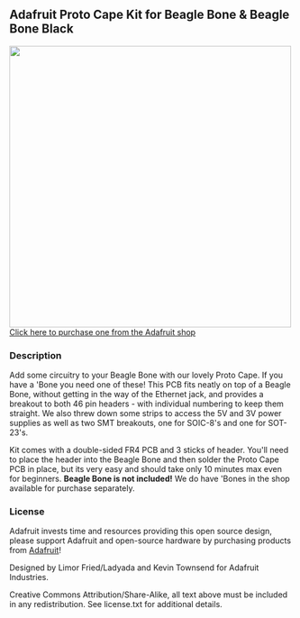 ## Adafruit Proto Cape Kit for Beagle Bone & Beagle Bone Black

<a href="http://www.adafruit.com/products/572"><img src="assets/image.jpg?raw=true" width="500px"><br/>
Click here to purchase one from the Adafruit shop</a>

### Description

Add some circuitry to your Beagle Bone with our lovely Proto Cape. If you have a 'Bone you need one of these! This PCB fits neatly on top of a Beagle Bone, without getting in the way of the Ethernet jack, and provides a breakout to both 46 pin headers - with individual numbering to keep them straight. We also threw down some strips to access the 5V and 3V power supplies as well as two SMT breakouts, one for SOIC-8's and one for SOT-23's. 

Kit comes with a double-sided FR4 PCB and 3 sticks of header. You'll need to place the header into the Beagle Bone and then solder the Proto Cape PCB in place, but its very easy and should take only 10 minutes max even for beginners. __Beagle Bone is not included!__ We do have 'Bones in the shop available for purchase separately.

### License

Adafruit invests time and resources providing this open source design, please support Adafruit and open-source hardware by purchasing products from [Adafruit](https://www.adafruit.com)!

Designed by Limor Fried/Ladyada and Kevin Townsend for Adafruit Industries.

Creative Commons Attribution/Share-Alike, all text above must be included in any redistribution. See license.txt for additional details.
